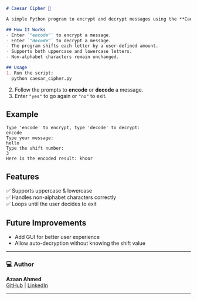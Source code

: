  ```md
# Caesar Cipher 🔐

A simple Python program to encrypt and decrypt messages using the **Caesar Cipher** technique.

## How It Works
- Enter `"encode"` to encrypt a message.
- Enter `"decode"` to decrypt a message.
- The program shifts each letter by a user-defined amount.
- Supports both uppercase and lowercase letters.
- Non-alphabet characters remain unchanged.

## Usage
1. Run the script:
   python caesar_cipher.py
   ```
2. Follow the prompts to **encode** or **decode** a message.
3. Enter `"yes"` to go again or `"no"` to exit.

## Example
```
Type 'encode' to encrypt, type 'decode' to decrypt:
encode
Type your message:
hello
Type the shift number:
3
Here is the encoded result: khoor
```

## Features
✅ Supports uppercase & lowercase  
✅ Handles non-alphabet characters correctly  
✅ Loops until the user decides to exit  

## Future Improvements
- Add GUI for better user experience  
- Allow auto-decryption without knowing the shift value  

---

### 💻 Author
**Azaan Ahmed**  
[GitHub](https://github.com/NomadBeetle) | [LinkedIn](https://www.linkedin.com/in/azaan-ahmed-a738b4332/)  

---